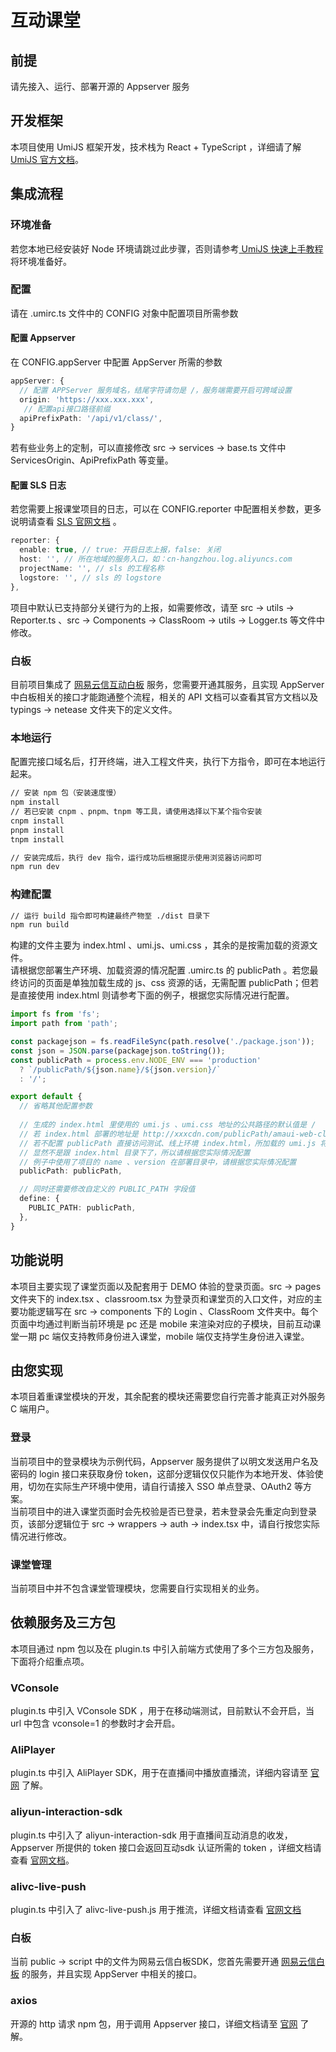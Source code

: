# 互动课堂
## 前提
请先接入、运行、部署开源的 Appserver 服务
## 开发框架
本项目使用 UmiJS 框架开发，技术栈为 React + TypeScript ，详细请了解 [UmiJS 官方文档](https://umijs.org/docs/introduce/introduce)。
## 集成流程
### 环境准备
若您本地已经安装好 Node 环境请跳过此步骤，否则请参考[ UmiJS 快速上手教程](https://umijs.org/docs/tutorials/getting-started) 将环境准备好。
### 配置
请在 .umirc.ts 文件中的 CONFIG 对象中配置项目所需参数

#### 配置 Appserver
在 CONFIG.appServer 中配置 AppServer 所需的参数
```typescript
appServer: {
  // 配置 APPServer 服务域名，结尾字符请勿是 /，服务端需要开启可跨域设置
  origin: 'https://xxx.xxx.xxx',
   // 配置api接口路径前缀
  apiPrefixPath: '/api/v1/class/',
}
```
若有些业务上的定制，可以直接修改 src -> services -> base.ts 文件中 ServicesOrigin、ApiPrefixPath 等变量。

#### 配置 SLS 日志
若您需要上报课堂项目的日志，可以在 CONFIG.reporter 中配置相关参数，更多说明请查看 [SLS 官网文档](https://help.aliyun.com/zh/sls/) 。
```typescript
reporter: {
  enable: true, // true: 开启日志上报，false: 关闭
  host: '', // 所在地域的服务入口，如：cn-hangzhou.log.aliyuncs.com
  projectName: '', // sls 的工程名称
  logstore: '', // sls 的 logstore
},
```
项目中默认已支持部分关键行为的上报，如需要修改，请至 src -> utils -> Reporter.ts 、src -> Components -> ClassRoom -> utils -> Logger.ts 等文件中修改。

### 白板
目前项目集成了 [网易云信互动白板](https://yunxin.163.com/whiteboard) 服务，您需要开通其服务，且实现 AppServer 中白板相关的接口才能跑通整个流程，相关的 API 文档可以查看其官方文档以及 typings -> netease 文件夹下的定义文件。

### 本地运行
配置完接口域名后，打开终端，进入工程文件夹，执行下方指令，即可在本地运行起来。
```bash
// 安装 npm 包（安装速度慢）
npm install
// 若已安装 cnpm 、pnpm、tnpm 等工具，请使用选择以下某个指令安装
cnpm install
pnpm install
tnpm install

// 安装完成后，执行 dev 指令，运行成功后根据提示使用浏览器访问即可
npm run dev
```
### 构建配置
```bash
// 运行 build 指令即可构建最终产物至 ./dist 目录下
npm run build
```
构建的文件主要为 index.html 、umi.js、umi.css ，其余的是按需加载的资源文件。<br />请根据您部署生产环境、加载资源的情况配置 .umirc.ts 的 publicPath 。若您最终访问的页面是单独加载生成的 js、css 资源的话，无需配置 publicPath；但若是直接使用 index.html 则请参考下面的例子，根据您实际情况进行配置。
```typescript
import fs from 'fs';
import path from 'path';

const packagejson = fs.readFileSync(path.resolve('./package.json'));
const json = JSON.parse(packagejson.toString());
const publicPath = process.env.NODE_ENV === 'production'
  ? `/publicPath/${json.name}/${json.version}/`
  : '/';

export default {
  // 省略其他配置参数
  
  // 生成的 index.html 里使用的 umi.js 、umi.css 地址的公共路径的默认值是 /
  // 若 index.html 部署的地址是 http://xxxcdn.com/publicPath/amaui-web-classroom/0.0.1/index.html
  // 若不配置 publicPath 直接访问测试、线上环境 index.html，所加载的 umi.js 将会是 http://xxxcdn.com/umi.js
  // 显然不是跟 index.html 目录下了，所以请根据您实际情况配置
  // 例子中使用了项目的 name 、version 在部署目录中，请根据您实际情况配置
  publicPath: publicPath,

  // 同时还需要修改自定义的 PUBLIC_PATH 字段值
  define: {
    PUBLIC_PATH: publicPath,
  },
}
```

## 功能说明
本项目主要实现了课堂页面以及配套用于 DEMO 体验的登录页面。src -> pages 文件夹下的 index.tsx 、classroom.tsx 为登录页和课堂页的入口文件，对应的主要功能逻辑写在 src -> components 下的 Login 、ClassRoom 文件夹中。每个页面中均通过判断当前环境是 pc 还是 mobile 来渲染对应的子模块，目前互动课堂一期 pc 端仅支持教师身份进入课堂，mobile 端仅支持学生身份进入课堂。

## 由您实现
本项目着重课堂模块的开发，其余配套的模块还需要您自行完善才能真正对外服务 C 端用户。

### 登录
当前项目中的登录模块为示例代码，Appserver 服务提供了以明文发送用户名及密码的 login 接口来获取身份 token，这部分逻辑仅仅只能作为本地开发、体验使用，切勿在实际生产环境中使用，请自行请接入 SSO 单点登录、OAuth2 等方案。<br />当前项目中的进入课堂页面时会先校验是否已登录，若未登录会先重定向到登录页，该部分逻辑位于 src -> wrappers -> auth -> index.tsx 中，请自行按您实际情况进行修改。

### 课堂管理
当前项目中并不包含课堂管理模块，您需要自行实现相关的业务。

## 依赖服务及三方包
本项目通过 npm 包以及在 plugin.ts 中引入前端方式使用了多个三方包及服务，下面将介绍重点项。

### VConsole
plugin.ts 中引入 VConsole SDK ，用于在移动端测试，目前默认不会开启，当 url 中包含 vconsole=1 的参数时才会开启。

### AliPlayer
plugin.ts 中引入 AliPlayer SDK，用于在直播间中播放直播流，详细内容请至 [官网](https://help.aliyun.com/document_detail/125548.html) 了解。

### aliyun-interaction-sdk
plugin.ts 中引入了 aliyun-interaction-sdk 用于直播间互动消息的收发，Appserver 所提供的 token 接口会返回互动sdk 认证所需的 token ，详细文档请查看 [官网文档](https://help.aliyun.com/zh/live/user-guide/integrate-interactive-messaging-for-web)。

### alivc-live-push
plugin.ts 中引入了 alivc-live-push.js 用于推流，详细文档请查看 [官网文档](https://help.aliyun.com/zh/live/developer-reference/web-lianmai-interactive-sdk-integration)

### 白板
当前 public -> script 中的文件为网易云信白板SDK，您首先需要开通 [网易云信白板](https://yunxin.163.com/whiteboard) 的服务，并且实现 AppServer 中相关的接口。

### axios
开源的 http 请求 npm 包，用于调用 Appserver 接口，详细文档请至 [官网](https://github.com/axios/axios) 了解。
